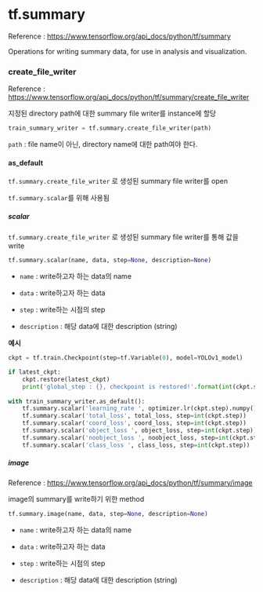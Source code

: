 # tf.summary

Reference : https://www.tensorflow.org/api_docs/python/tf/summary

Operations for writing summary data, for use in analysis and visualization.



### create_file_writer

Reference : https://www.tensorflow.org/api_docs/python/tf/summary/create_file_writer

지정된 directory path에 대한 summary file writer를 instance에 할당

```python
train_summary_writer = tf.summary.create_file_writer(path)
```

`path` : file name이 아닌, directory name에 대한 path여야 한다.



#### as_default

`tf.summary.create_file_writer` 로 생성된 summary file writer를 open

`tf.summary.scalar`를 위해 사용됨



##### scalar

`tf.summary.create_file_writer` 로 생성된 summary file writer를 통해 값을 write

```python
tf.summary.scalar(name, data, step=None, description=None)
```

- `name` : write하고자 하는 data의 name

- `data` : write하고자 하는 data

- `step` : write하는 시점의 step
- `description` : 해당 data에 대한 description (string)



**예시**

```python
ckpt = tf.train.Checkpoint(step=tf.Variable(0), model=YOLOv1_model)

if latest_ckpt:
    ckpt.restore(latest_ckpt)
    print('global_step : {}, checkpoint is restored!'.format(int(ckpt.step)))
    
with train_summary_writer.as_default():
    tf.summary.scalar('learning_rate ', optimizer.lr(ckpt.step).numpy(), step=int(ckpt.step))
    tf.summary.scalar('total_loss', total_loss, step=int(ckpt.step))
    tf.summary.scalar('coord_loss', coord_loss, step=int(ckpt.step))
    tf.summary.scalar('object_loss ', object_loss, step=int(ckpt.step))
    tf.summary.scalar('noobject_loss ', noobject_loss, step=int(ckpt.step))
    tf.summary.scalar('class_loss ', class_loss, step=int(ckpt.step))
```



##### image

Reference : https://www.tensorflow.org/api_docs/python/tf/summary/image

image의 summary를 write하기 위한 method

```python
tf.summary.image(name, data, step=None, description=None)
```

- `name` : write하고자 하는 data의 name

- `data` : write하고자 하는 data

- `step` : write하는 시점의 step
- `description` : 해당 data에 대한 description (string)

